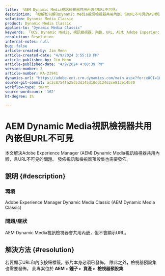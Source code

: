 ```yaml
---
title: 「AEM Dynamic Media視訊檢視器共用內嵌但URL不可見」
description: 「瞭解如何解決Dynamic Media視訊檢視器共用內嵌，但URL不可見的AEM問題。」
solution: Dynamic Media Classic
product: Dynamic Media Classic
applies-to: "Dynamic Media Classic"
keywords: 「KCS、Dynamic Media、視訊檢視器、內嵌、URL、AEM、Adobe Experience Manager、疑難排解」
resolution: Resolution
internal-notes: null
bug: false
article-created-by: Jim Menn
article-created-date: "4/9/2024 3:55:18 PM"
article-published-by: Jim Menn
article-published-date: "4/9/2024 4:00:39 PM"
version-number: 3
article-number: KA-23941
dynamics-url: "https://adobe-ent.crm.dynamics.com/main.aspx?forceUCI=1&pagetype=entityrecord&etn=knowledgearticle&id=6326bb8c-89f6-ee11-a1fe-6045bd006268"
source-git-commit: ac2c8754fa25d53d145d10dd124d3ce813e14b70
workflow-type: tm+mt
source-wordcount: '162'
ht-degree: 1%

---
```


# AEM Dynamic Media視訊檢視器共用內嵌但URL不可見


本文解決Adobe Experience Manager (AEM) Dynamic Media視訊檢視器共用內嵌，且URL不可見的問題。 發佈視訊和檢視器預設集也需要發佈。

## 說明 {#description}


### 環境<b> </b>

Adobe Experience Manager Dynamic Media Classic (AEM Dynamic Media Classic)

### 問題/症狀

AEM Dynamic Media視訊檢視器會共用內嵌，但不會顯示URL。


## 解決方法 {#resolution}


若要顯示URL和內嵌按鈕標籤，影片本身必須已發佈。 除此之外，檢視器預設集也需要發佈。 此專案位於 <b>AEM</b> `>`  <b>錘子 `>` </b> <b>資產 `>` </b> <b>檢視器預設集</b>.
